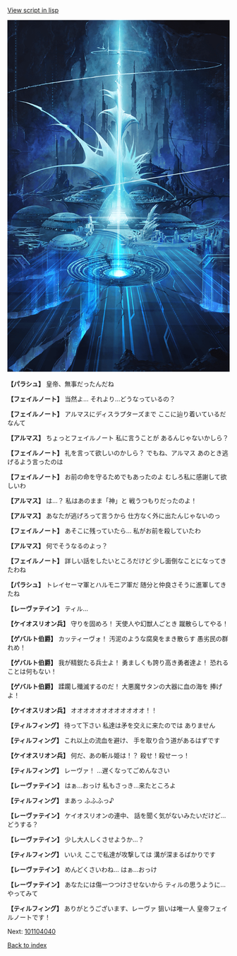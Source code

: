[View script in lisp](../scripts/101104031.txt)

![profound.png](../images/backgrounds/profound.png)

**【パラシュ】**
皇帝、無事だったんだね

**【フェイルノート】**
当然よ…
それより…どうなっているの？

**【フェイルノート】**
アルマスにディスラプターズまで
ここに辿り着いているだなんて

**【アルマス】**
ちょっとフェイルノート
私に言うことが
あるんじゃないかしら？

**【フェイルノート】**
礼を言って欲しいのかしら？
でもね、アルマス
あのとき逃げるよう言ったのは

**【フェイルノート】**
お前の命を守るためでもあったのよ
むしろ私に感謝して欲しいわ

**【アルマス】**
は…？
私はあのまま「神」と
戦うつもりだったのよ！

**【アルマス】**
あなたが逃げろって言うから
仕方なく外に出たんじゃないのっ

**【フェイルノート】**
あそこに残っていたら…
私がお前を殺していたわ

**【アルマス】**
何でそうなるのよっ？

**【フェイルノート】**
詳しい話をしたいところだけど
少し面倒なことになってきたわね

**【パラシュ】**
トレイセーマ軍とハルモニア軍だ
随分と仲良さそうに進軍してきたね

**【レーヴァテイン】**
ティル…

**【ケイオスリオン兵】**
守りを固めろ！
天使人や幻獣人ごとき
蹴散らしてやる！

**【ゲバルト伯爵】**
カッティーヴォ！
汚泥のような腐臭をまき散らす
愚劣民の群れめ！

**【ゲバルト伯爵】**
我が精鋭たる兵士よ！
勇ましくも誇り高き勇者達よ！
恐れることは何もない！

**【ゲバルト伯爵】**
蹂躙し殲滅するのだ！
大悪魔サタンの大器に血の海を
捧げよ！

**【ケイオスリオン兵】**
オオオオオオオオオオオオ！！

**【ティルフィング】**
待って下さい
私達は矛を交えに来たのでは
ありません

**【ティルフィング】**
これ以上の流血を避け、
手を取り合う道があるはずです

**【ケイオスリオン兵】**
何だ、あの斬ル姫は！？
殺せ！殺せーっ！

**【ティルフィング】**
レーヴァ！
…遅くなってごめんなさい

**【レーヴァテイン】**
はぁ…おっけ
私もさっき…来たところよ

**【ティルフィング】**
まあっ
ふふふっ♪

**【レーヴァテイン】**
ケイオスリオンの連中、
話を聞く気がないみたいだけど…
どうする？

**【レーヴァテイン】**
少し大人しくさせようか…？

**【ティルフィング】**
いいえ
ここで私達が攻撃しては
溝が深まるばかりです

**【レーヴァテイン】**
めんどくさいわね…
はぁ…おっけ

**【レーヴァテイン】**
あなたには傷一つつけさせないから
ティルの思うように…やってみて

**【ティルフィング】**
ありがとうございます、レーヴァ
狙いは唯一人
皇帝フェイルノートです！

Next: [101104040](101104040.md)

[Back to index](index.md)
